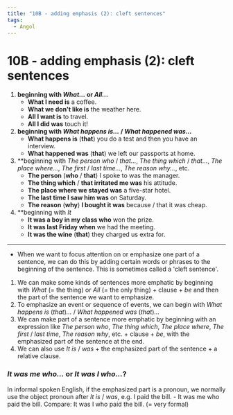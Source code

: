 ```yaml
---
title: "10B - adding emphasis (2): cleft sentences"
tags:
  - Angol
---
```


# 10B - adding emphasis (2): cleft sentences

1. **beginning with _What..._ or _All..._**
   - **What I need is** a coffee.
   - **What we don't like is** the weather here.
   - **All I want is** to travel.
   - **All I did was** touch it!
2. **beginning with _What happens is..._ / _What happened was..._**
   - **What happens is** (**that**) you do a test and then you have an interview.
   - **What happened was** (**that**) we left our passports at home.
3. **beginning with _The person who_ / _that..._, _The thing which_ / _that..._, _The place where..._, _The first_ / _last time..._, _The reason why..._, etc.
   - **The person** (**who** / **that**) I spoke to was the manager.
   - **The thing which** / **that irritated me was** his attitude.
   - **The place where we stayed was** a five-star hotel.
   - **The last time I saw him was** on Saturday.
   - **The reason** (**why**) **I bought it was** because / that it was cheap.
4. **beginning with _It_
   - **It was a boy in my class who** won the prize.
   - **It was last Friday when** we had the meeting.
   - **It was the wine** (**that**) they charged us extra for.

---

- When we want to focus attention on or emphasize one part of a sentence, we can do this by adding certain words or phrases to the beginning of the sentence. This is sometimes called a 'cleft sentence'.
1. We can make some kinds of sentences more emphatic by beginning with _What_ (= the thing) or _All_ (= the only thing) + clause + _be_ and then the part of the sentence we want to emphasize.
2. To emphasize an event or sequence of events, we can begin with _What happens is_ (_that_)_..._ / _What happened was_ (_that_)_..._
3. We can make part of a sentence more emphatic by beginning with an expression like _The person who_, _The thing which_, _The place where_, _The first_ / _last time_, _The reason why_, etc. + clause + _be_, with the emphasized part of the sentence at the end.
4. We can also use _It is_ / _was_ + the emphasized part of the sentence + a relative clause.

### _It was me who..._ or _It was I who..._?

In informal spoken English, if the emphasized part is a pronoun, we normally use the object pronoun after _It is_ / _was_, e.g. I paid the bill. - It was me who paid the bill.
Compare: It was I who paid the bill. (= very formal)